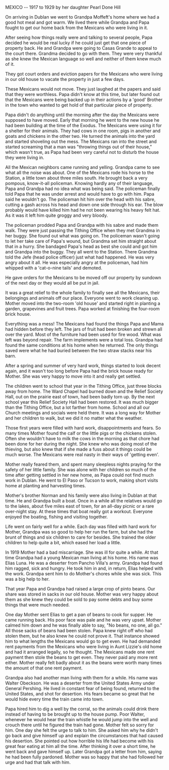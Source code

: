 MEXICO -- 1917 to 1929
by her daughter Pearl Done Hill

On arriving in Dublan we went to Grandpa Moffeft's home where we had a
good hot meal and got warm. We lived there while Grandpa and Papa fought
to get our home back from the Mexicans who were living in it.

After seeing how things really were and talking to several people, Papa
decided he would be real lucky if he could just get that one piece of
property back. He and Grandpa were going to Casas Grande to appeal to the
court there. Grandma decided to go with them. They were very thankful as
she knew the Mexican language so well and neither of them knew much of it.

They got court orders and eviction papers for the Mexicans who were living
in our old house to vacate the property in just a few days.

These Mexicans would not move. They just laughed at the papers and said
that they were worthless. Papa didn't know at this time, but later found
out that the Mexicans were being backed up in their actions by a 'good'
Brother in the town who wanted to get hold of that particular piece of
property.

Papa didn't do anything until the morning after the day the Mexicans were
supposed to have moved. Early that morning he went to the new house he
had been building at the time of the Exodus. The Mexicans were using it
for a shelter for their animals. They had cows in one room, pigs in another 
and goats and chickens in the other two. He turned the animals into the
yard and started shoveling out the mess. The Mexicans ran into the street
and started screaming that a man was "throwing things out of their house,"
which wasn't true, as Papa had been very careful not to disturb the house
they were living in.

All the Mexican neighbors came running and yelling. Grandpa came to see
what all the noise was about. One of the Mexicans rode his horse to the
Station, a little town about three miles south. He brought back a very
pompous, know-it-all policeman. Knowing hardly any of their language,
Papa and Grandpa had no idea what was being said. The policeman finally
told Papa that he was under arrest and would have to go with him. Papa
said he wouldn't go. The policeman hit him over the head with his sabre,
cutting a gash across his head and down one side through his ear. The
blow probably would have killed him had he not been wearing his heavy
felt hat. As it was it left him quite groggy and very bloody.

The policeman prodded Papa and Grandpa with his sabre and made them walk.
They were just passing the Tithing Office when they met Grandma in her
buggy. She found out what was going on. The policeman wasn't going to
let her take care of Papa's wound, but Grandma set him straight about
that in a hurry. She bandaged Papa's head as best she could and got him
and Grandpa into the buggy. They all went to the Station. There Grandma
told the Jefe (head police officer) just what had happened. He was very
angry about it all. He was especially angry at the policeman, had him
whipped with a 'cat-o-nine tails' and demoted.

He gave orders for the Mexicans to be moved off our property by sundown
of the next day or they would all be put in jail.

It was a great relief to the whole family to finally see all the Mexicans,
their belongings and animals off our place. Everyone went to work cleaning
up. Mother moved into the two-room 'old house' and started right in
planting a garden, grapevines and fruit trees. Papa worked at finishing
the four-room brick house.

Everything was a mess! The Mexicans had found the things Papa and Mama had
hidden before they left. The jars of fruit had been broken and strewn all
over the yard. Most of the furniture had been used for fire wood. What was
left was beyond repair. The farm implements were a total loss. Grandpa had
found the same conditions at his home when he returned. The only things
saved were what he had buried between the two straw stacks near his barn.

After a spring and summer of very hard work, things started to look
decent again, and it wasn't too long before Papa had the brick house
ready for Mother. She was very happy to move into it and really get
settled.

The children went to school that year in the Tithing Office, just
three blocks away from home. The Ward Chapel had burned down and the
Relief Society Hall, out on the prairie east of town, had been badly
torn up. By the next school year this Relief Society Hall had been
restored. It was much bigger than the Tithing Office, but a lot farther
from home. School and all our Church meetings and socials were held
there. It was a long way for Mother and her children to walk, but we
did it no matter what the weather.

Those first years were filled with hard work, disappointments and fears.
So many times Mother found the calf or the little pigs or the chickens
stolen. Often she wouldn't have to milk the cows in the morning as that
chore had been done for her during the night. She knew who was doing
most of the thieving, but also knew that if she made a fuss about it
things could be much worse. The Mexicans were real nasty in their ways
of 'getting even'.

Mother really feared them, and spent many sleepless nights praying for
the safety of her little family. She was alone with her children so
much of the time after getting settled in her new home, as Papa could
not find much work in Dublan. He went to El Paso or Tucson to work,
making short visits home at planting and harvesting times.

Mother's brother Norman and his family were also living in Dublan at
that time. He and Grandpa built a boat. Once in a while all the relatives
would go to the lakes, about five miles east of town, for an all-day
picnic or a rare over-night stay. At these times that boat really got a
workout. Everyone enjoyed the boating, fishing and visiting together.

Life went on fairly well for a while. Each day was filled with hard work
for Mother, Grandpa was so good to help her run the farm, but she had
the brunt of things and six children to care for besides. She trained
the older children to help quite a bit, which eased her load a little.

In 1919 Mother had a bad miscarriage. She was ill for quite a while.
At that time Grandpa had a young Mexican man living at his home. His
name was Elias Luna. He was a deserter from Pancho Villa's army. Grandpa
had found him ragged, sick and hungry. He took him in and, in return,
Elias helped with the work. Grandpa sent him to do Mother's chores
while she was sick. This was a big help to her.

That year Papa and Grandpa had raised a large crop of pinto beans. Our
share was stored in sacks in our old house. Mother was very happy
about them as she knew they could be sold to pay some debts and buy
some things that were much needed.

One day Mother sent Elias to get a pan of beans to cook for supper. He
came running back. His poor face was pale and he was very upset. Mother
calmed him down and he was finally able to say, "No beans, no one,
all go." All those sacks of beans had been stolen. Papa knew right off
who had stolen them, but he also knew he could not prove it. That
instance showed him to what lengths the Mexicans would go to get even.
He had demanded rent payments from the Mexicans who were living in Aunt
Lizzie's old home and had it arranged legally, so he thought. The
Mexicans made one rent payment then stole the beans to get even. They
never paid any more rent either. Mother really felt badly about it as
the beans were worth many times the amount of that one rent payment.

Grandpa also had another man living with them for a while. His name was
Walter Obeckson. He was a deserter from the United States Army under
General Pershing. He lived in constant fear of being found, returned
to the United States, and shot for desertion. His fears became so
great that he would hide every time the train came into town.

Papa hired him to dig a well by the corral, so the animals could drink
there instead of having to be brought up to the house pump. Poor
Walter, whenever he would hear the train whistle he would jump into
the well and crouch there until he figured the train had gone. Mother
felt so sorry for him. One day she felt the urge to talk to him.
She asked him why he didn't go back and give himself up and explain
the circumstances that had caused his desertion. She pointed out how
horrible his life had become with his great fear eating at him all
the time. After thinking it over a short time, he went back and gave
himself up. Later Grandpa got a letter from him, saying he had been
fully pardoned. Mother was so happy that she had followed her urge
and had that talk with him.